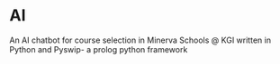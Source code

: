 # AI
An AI chatbot for course selection in Minerva Schools @ KGI written in Python and Pyswip- a prolog python framework
